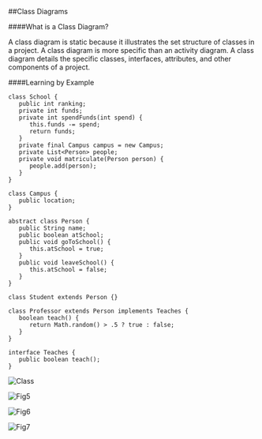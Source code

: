 ##Class Diagrams

####What is a Class Diagram?

A class diagram is static because it illustrates the set structure of classes in a project. A class diagram is more specific than an activity diagram. A class diagram details the specific classes, interfaces, attributes, and other components of a project.

####Learning by Example

```
class School {
   public int ranking;
   private int funds;
   private int spendFunds(int spend) {
      this.funds -= spend;
      return funds;
   }
   private final Campus campus = new Campus;
   private List<Person> people;
   private void matriculate(Person person) {
      people.add(person);
   }
}

class Campus {
   public location;
}

abstract class Person {
   public String name;
   public boolean atSchool;
   public void goToSchool() {
      this.atSchool = true;
   }
   public void leaveSchool() {
      this.atSchool = false;
   }
}

class Student extends Person {}

class Professor extends Person implements Teaches {
   boolean teach() {
      return Math.random() > .5 ? true : false;
   }
}

interface Teaches {
   public boolean teach(); 
}
```

![Class](https://github.com/trekbaum/present/blob/master/uml/resourses/class.jpeg "Class Diagram")

![Fig5](https://github.com/trekbaum/present/blob/master/uml/resourses/fig5.png "Class Name, Attributes, & Operations")

![Fig6](https://github.com/trekbaum/present/blob/master/uml/resourses/fig6.png "Composition and Aggregation")

![Fig7](https://github.com/trekbaum/present/blob/master/uml/resourses/fig7.png "Inheritance and Interface")
